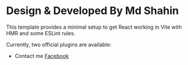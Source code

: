 # Design & Developed By Md Shahin

This template provides a minimal setup to get React working in Vite with HMR and some ESLint rules.

Currently, two official plugins are available:

- Contact me [Facebook](https://facebook.com/mdshahin.me)